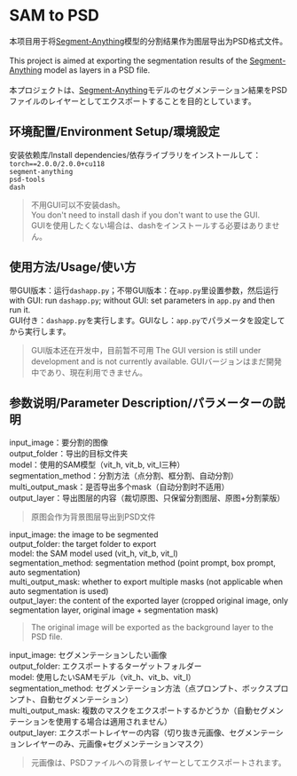 # SAM to PSD
本项目用于将[Segment-Anything](https://github.com/facebookresearch/segment-anything)模型的分割结果作为图层导出为PSD格式文件。</br></br>
This project is aimed at exporting the segmentation results of the [Segment-Anything](https://github.com/facebookresearch/segment-anything) model as layers in a PSD file.</br></br>
本プロジェクトは、[Segment-Anything](https://github.com/facebookresearch/segment-anything)モデルのセグメンテーション結果をPSDファイルのレイヤーとしてエクスポートすることを目的としています。</br>

## 环境配置/Environment Setup/環境設定
安装依赖库/Install dependencies/依存ライブラリをインストールして：</br>
```torch==2.0.0/2.0.0+cu118```</br>
```segment-anything```</br>
```psd-tools```</br>
```dash```</br>
>不用GUI可以不安装dash。</br>
>You don't need to install dash if you don't want to use the GUI. </br>
>GUIを使用したくない場合は、dashをインストールする必要はありません。</br>

## 使用方法/Usage/使い方
带GUI版本：运行```dashapp.py```；不带GUI版本：在```app.py```里设置参数，然后运行</br>
with GUI: run ```dashapp.py```; without GUI: set parameters in ```app.py``` and then run it.</br>
GUI付き：```dashapp.py```を実行します。GUIなし：```app.py```でパラメータを設定してから実行します。</br>
>GUI版本还在开发中，目前暂不可用
> The GUI version is still under development and is not currently available.
> GUIバージョンはまだ開発中であり、現在利用できません。

## 参数说明/Parameter Description/パラメーターの説明
input_image：要分割的图像</br>
output_folder：导出的目标文件夹</br>
model：使用的SAM模型（vit_h, vit_b, vit_l三种）</br>
segmentation_method：分割方法（点分割、框分割、自动分割）</br>
multi_output_mask：是否导出多个mask（自动分割时不适用）</br>
output_layer：导出图层的内容（裁切原图、只保留分割图层、原图+分割蒙版）</br>
>原图会作为背景图层导出到PSD文件

input_image: the image to be segmented</br>
output_folder: the target folder to export</br>
model: the SAM model used (vit_h, vit_b, vit_l)</br>
segmentation_method: segmentation method (point prompt, box prompt, auto segmentation)</br>
multi_output_mask: whether to export multiple masks (not applicable when auto segmentation is used)</br>
output_layer: the content of the exported layer (cropped original image, only segmentation layer, original image + segmentation mask)</br>
>The original image will be exported as the background layer to the PSD file.

input_image: セグメンテーションしたい画像</br>
output_folder: エクスポートするターゲットフォルダー</br>
model: 使用したいSAMモデル（vit_h、vit_b、vit_l）</br>
segmentation_method: セグメンテーション方法（点プロンプト、ボックスプロンプト、自動セグメンテーション）</br>
multi_output_mask: 複数のマスクをエクスポートするかどうか（自動セグメンテーションを使用する場合は適用されません）</br>
output_layer: エクスポートレイヤーの内容（切り抜き元画像、セグメンテーションレイヤーのみ、元画像+セグメンテーションマスク）</br>
>元画像は、PSDファイルへの背景レイヤーとしてエクスポートされます。

